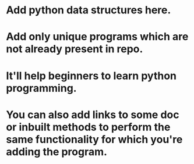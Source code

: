 <h1>Add python data structures here.<h1>
<h1>Add only unique programs which are not already present in repo.<h1>
<h1>It'll help beginners to learn python programming.<h1>
<h1>You can also add links to some doc or inbuilt methods to perform the same functionality for which you're adding the program.<h1>
